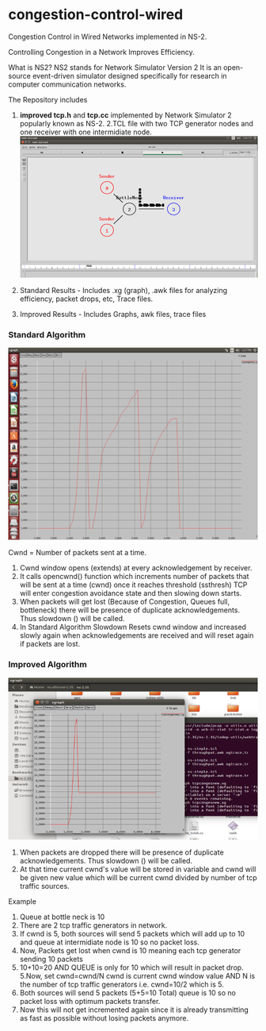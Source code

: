 # congestion-control-wired
Congestion Control in Wired Networks implemented in NS-2.

Controlling Congestion in a Network Improves Efficiency.

What is NS2?
NS2 stands for Network Simulator Version 2
It is an open-source event-driven simulator designed specifically for research in computer communication networks. 

The Repository includes 
1. <b>improved tcp.h</b> and <b>tcp.cc</b> implemented by Network Simulator 2
popularly known as NS-2.
2.TCL file with two TCP generator nodes and one receiver with one intermidiate node.
![Two generators TCL](tcl.png)

3. Standard Results - Includes .xg (graph),  .awk files for analyzing efficiency, packet drops, etc, Trace files.
4. Improved Results - Includes Graphs, awk files, trace files

<h3>Standard Algorithm</h3>

![Standrad algorithm graph](Standard.png)

Cwnd = Number of packets sent at a time.

1.	Cwnd window opens (extends) at every acknowledgement by receiver.
2.	It calls opencwnd() function which increments number of packets that will be sent at a time (cwnd) once it reaches threshold (ssthresh) TCP will enter congestion avoidance state and then slowing down starts. 
3.	When packets will get lost (Because of Congestion, Queues full, bottleneck) there will be presence of duplicate acknowledgements. Thus slowdown () will be called. 
4.  In Standard Algorithm Slowdown Resets cwnd window and increased slowly again when acknowledgements are received and will reset again if packets are lost.


<h3> Improved Algorithm </h3>

![Improved algorithm graph](Improved.png)

1. When packets are dropped there will be presence of duplicate acknowledgements. Thus slowdown () will be called. 
2. At that time current cwnd's value will be stored in variable and cwnd will be given new value which will be current cwnd divided by number of tcp traffic sources. 

Example
1. Queue at bottle neck is 10
2. There are 2 tcp traffic generators in network.
3. If cwnd is 5, both sources will send 5 packets which will add up to 10 and queue at intermidiate node is 10 so no packet loss.
3. Now, Packets get lost when cwnd is 10 meaning each tcp generator sending 10 packets
4. 10+10=20 AND QUEUE is only for 10 which will result in packet drop.
5.Now, set  cwnd=cwnd/N     cwnd is current cwnd window value AND N is the number of tcp traffic generators
i.e.  cwnd=10/2 which is 5.
6. Both sources will send 5 packets (5+5=10 Total) queue is 10 so no packet loss with optimum packets transfer.
7. Now this will not get incremented again since it is already transmitting as fast as possible without losing packets anymore.

